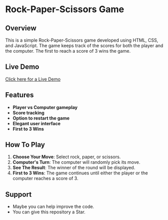 # Rock-Paper-Scissors Game

## Overview

This is a simple Rock-Paper-Scissors game developed using HTML, CSS, and JavaScript. The game keeps track of the scores for both the player and the computer. The first to reach a score of 3 wins the game.

## Live Demo

[Click here for a Live Demo](https://edanurabakoc.github.io/rock-paper-scissors-js/)

## Features

- **Player vs Computer gameplay**
- **Score tracking**
- **Option to restart the game**
- **Elegant user interface**
- **First to 3 Wins**

## How To Play

1. **Choose Your Move**: Select rock, paper, or scissors.
2. **Computer's Turn**: The computer will randomly pick its move.
3. **See The Result**: The winner of the round will be displayed.
4. **First to 3 Wins**: The game continues until either the player or the computer reaches a score of 3.

## Support
- Maybe you can help improve the code.
- You can give this repository a Star.
